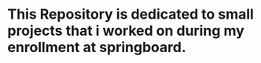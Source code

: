 # This Repository is dedicated to small projects that i worked on during my enrollment at springboard.




